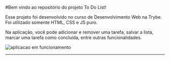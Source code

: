 #Bem vindo ao repositório do projeto To Do List!

Esse projeto foi desenvolvido no curso de Desenvolvimento Web na Trybe.
Foi utilizado somente HTML, CSS e JS puro.

Na aplicação, você pode adicionar e remover uma tarefa, salvar a lista, marcar uma tarefa como concluída, entre outras funcionalidades.

![aplicacao em funcionamento](/imgs/aplicacao.gif)

---
